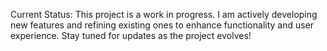 Current Status:
This project is a work in progress. I am actively developing new features and refining existing ones to enhance functionality and user experience. Stay tuned for updates as the project evolves!
